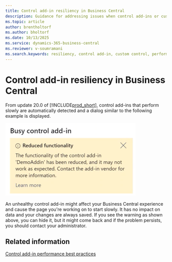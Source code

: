 ```yaml
---
title: Control add-in resiliency in Business Central
description: Guidance for addressing issues when control add-ins or custom controls cause reduced functionality in Business Central.
ms.topic: article
author: brentholtorf
ms.author: bholtorf
ms.date: 10/13/2025
ms.service: dynamics-365-business-central
ms.reviewer: v-soumramani
ms.search.keywords: resiliency, control add-in, custom control, performance, slow, unresponsive
---
```


# Control add-in resiliency in Business Central

From update 20.0 of [!INCLUDE[prod_short](includes/prod_short.md)], control add-ins that perform slowly are automatically detected and a dialog similar to the following example is displayed.

![Busy control add-in.](media/controladdin-resiliency.png "Busy control add-in.")

An unhealthy control add-in might affect your Business Central experience and cause the page you're working on to start slowly. It has no impact on data and your changes are always saved. If you see the warning as shown above, you can hide it, but it might come back and if the problem persists, you should contact your administrator.

## Related information

[Control add-in performance best practices](/dynamics365/business-central/dev-itpro/developer/devenv-control-addin-bestpractices)  
